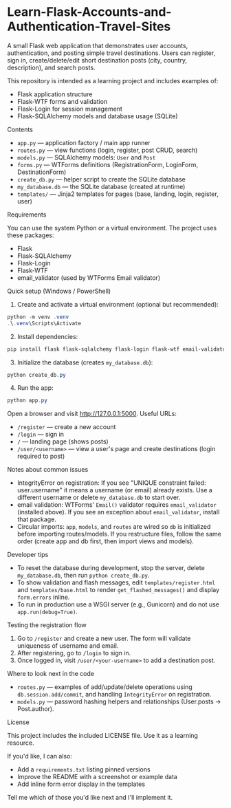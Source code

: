 # Learn-Flask-Accounts-and-Authentication-Travel-Sites

A small Flask web application that demonstrates user accounts, authentication, and posting simple travel destinations. Users can register, sign in, create/delete/edit short destination posts (city, country, description), and search posts.

This repository is intended as a learning project and includes examples of:

- Flask application structure
- Flask-WTF forms and validation
- Flask-Login for session management
- Flask-SQLAlchemy models and database usage (SQLite)

Contents
- `app.py` — application factory / main app runner
- `routes.py` — view functions (login, register, post CRUD, search)
- `models.py` — SQLAlchemy models: `User` and `Post`
- `forms.py` — WTForms definitions (RegistrationForm, LoginForm, DestinationForm)
- `create_db.py` — helper script to create the SQLite database
- `my_database.db` — the SQLite database (created at runtime)
- `templates/` — Jinja2 templates for pages (base, landing, login, register, user)

Requirements

You can use the system Python or a virtual environment. The project uses these packages:

- Flask
- Flask-SQLAlchemy
- Flask-Login
- Flask-WTF
- email_validator (used by WTForms Email validator)

Quick setup (Windows / PowerShell)

1. Create and activate a virtual environment (optional but recommended):

```powershell
python -m venv .venv
.\.venv\Scripts\Activate
```

2. Install dependencies:

```powershell
pip install flask flask-sqlalchemy flask-login flask-wtf email-validator
```

3. Initialize the database (creates `my_database.db`):

```powershell
python create_db.py
```

4. Run the app:

```powershell
python app.py
```

Open a browser and visit http://127.0.0.1:5000. Useful URLs:

- `/register` — create a new account
- `/login` — sign in
- `/` — landing page (shows posts)
- `/user/<username>` — view a user's page and create destinations (login required to post)

Notes about common issues

- IntegrityError on registration: If you see "UNIQUE constraint failed: user.username" it means a username (or email) already exists. Use a different username or delete `my_database.db` to start over.
- email validation: WTForms' `Email()` validator requires `email_validator` (installed above). If you see an exception about `email_validator`, install that package.
- Circular imports: `app`, `models`, and `routes` are wired so `db` is initialized before importing routes/models. If you restructure files, follow the same order (create app and db first, then import views and models).

Developer tips

- To reset the database during development, stop the server, delete `my_database.db`, then run `python create_db.py`.
- To show validation and flash messages, edit `templates/register.html` and `templates/base.html` to render `get_flashed_messages()` and display `form.errors` inline.
- To run in production use a WSGI server (e.g., Gunicorn) and do not use `app.run(debug=True)`.

Testing the registration flow

1. Go to `/register` and create a new user. The form will validate uniqueness of username and email.
2. After registering, go to `/login` to sign in.
3. Once logged in, visit `/user/<your-username>` to add a destination post.

Where to look next in the code

- `routes.py` — examples of add/update/delete operations using `db.session.add/commit`, and handling `IntegrityError` on registration.
- `models.py` — password hashing helpers and relationships (User.posts -> Post.author).

License

This project includes the included LICENSE file. Use it as a learning resource.

If you'd like, I can also:

- Add a `requirements.txt` listing pinned versions
- Improve the README with a screenshot or example data
- Add inline form error display in the templates

Tell me which of those you'd like next and I'll implement it.
